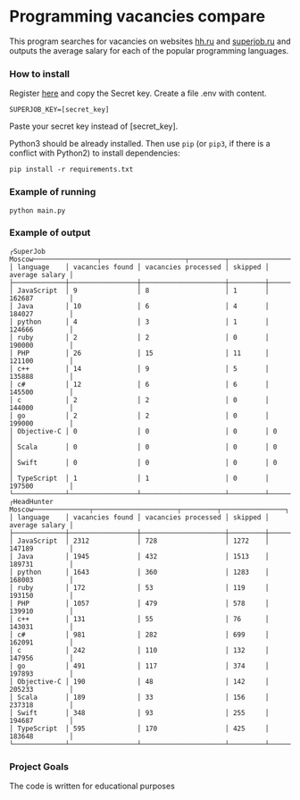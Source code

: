 # Programming vacancies compare

This program searches for vacancies on websites [hh.ru](https://hh.ru/) and [superjob.ru](https://www.superjob.ru/) and outputs the average salary for each of the popular programming languages.

### How to install

Register [here](https://api.superjob.ru/register) and copy the Secret key.
Create a file .env with content.
```
SUPERJOB_KEY=[secret_key]
```
Paste your secret key instead of [secret_key].

Python3 should be already installed. 
Then use `pip` (or `pip3`, if there is a conflict with Python2) to install dependencies:
```
pip install -r requirements.txt
```

### Example of running

```
python main.py
```

### Example of output 

```
┌SuperJob Moscow────────────────┬─────────────────────┬─────────┬────────────────┐
│ language    │ vacancies found │ vacancies processed │ skipped │ average salary │
├─────────────┼─────────────────┼─────────────────────┼─────────┼────────────────┤
│ JavaScript  │ 9               │ 8                   │ 1       │ 162687         │
│ Java        │ 10              │ 6                   │ 4       │ 184027         │
│ python      │ 4               │ 3                   │ 1       │ 124666         │
│ ruby        │ 2               │ 2                   │ 0       │ 190000         │
│ PHP         │ 26              │ 15                  │ 11      │ 121100         │
│ c++         │ 14              │ 9                   │ 5       │ 135888         │
│ c#          │ 12              │ 6                   │ 6       │ 145500         │
│ c           │ 2               │ 2                   │ 0       │ 144000         │
│ go          │ 2               │ 2                   │ 0       │ 199000         │
│ Objective-C │ 0               │ 0                   │ 0       │ 0              │
│ Scala       │ 0               │ 0                   │ 0       │ 0              │
│ Swift       │ 0               │ 0                   │ 0       │ 0              │
│ TypeScript  │ 1               │ 1                   │ 0       │ 197500         │
└─────────────┴─────────────────┴─────────────────────┴─────────┴────────────────┘
┌HeadHunter Moscow──────────────┬─────────────────────┬─────────┬────────────────┐
│ language    │ vacancies found │ vacancies processed │ skipped │ average salary │
├─────────────┼─────────────────┼─────────────────────┼─────────┼────────────────┤
│ JavaScript  │ 2312            │ 728                 │ 1272    │ 147189         │
│ Java        │ 1945            │ 432                 │ 1513    │ 189731         │
│ python      │ 1643            │ 360                 │ 1283    │ 168003         │
│ ruby        │ 172             │ 53                  │ 119     │ 193150         │
│ PHP         │ 1057            │ 479                 │ 578     │ 139910         │
│ c++         │ 131             │ 55                  │ 76      │ 143031         │
│ c#          │ 981             │ 282                 │ 699     │ 162091         │
│ c           │ 242             │ 110                 │ 132     │ 147956         │
│ go          │ 491             │ 117                 │ 374     │ 197893         │
│ Objective-C │ 190             │ 48                  │ 142     │ 205233         │
│ Scala       │ 189             │ 33                  │ 156     │ 237318         │
│ Swift       │ 348             │ 93                  │ 255     │ 194687         │
│ TypeScript  │ 595             │ 170                 │ 425     │ 183648         │
└─────────────┴─────────────────┴─────────────────────┴─────────┴────────────────┘
```

### Project Goals

The code is written for educational purposes
